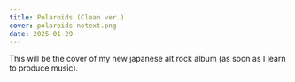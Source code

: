 ```yaml
---
title: Polaroids (Clean ver.)
cover: polaroids-notext.png
date: 2025-01-29
---
```

This will be the cover of my new japanese alt rock album (as soon as I learn to produce music).